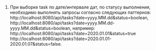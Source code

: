 1. При выборке task по дате/интервале дат, по статусу выполнения, необходимо выполнять запросы согласно следующих паттернов:
   http://localhost:8080/api/tasks?date=yyyy.MM.dd&status=boolean,
   http://localhost:8080/api/tasks?date=yyyy.MM.dd-yyyy.MM.dd&status=boolean,
   например: http://localhost:8080/api/tasks?date=2020.01.01&status=true
             http://localhost:8080/api/tasks?date=2020.01.01-2020.01.07&status=false.
